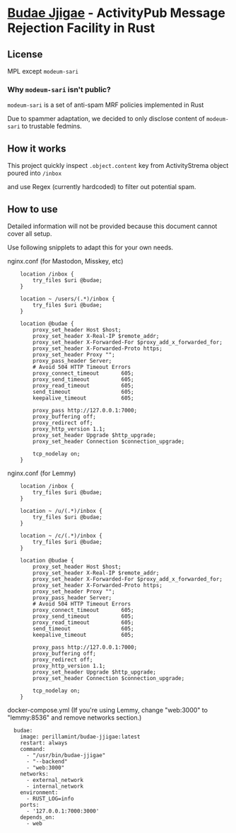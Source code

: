 # [Budae Jjigae](https://en.wikipedia.org/wiki/Budae-jjigae) - ActivityPub Message Rejection Facility in Rust

## License
MPL except `modeum-sari`

### Why `modeum-sari` isn't public?
`modeum-sari` is a set of anti-spam MRF policies implemented in Rust

Due to spammer adaptation, we decided to only disclose content of `modeum-sari` to trustable fedmins.

## How it works

This project quickly inspect `.object.content` key from ActivityStrema object poured into `/inbox`

and use Regex (currently hardcoded) to filter out potential spam.

## How to use

Detailed information will not be provided because this document cannot cover all setup.

Use following snipplets to adapt this for your own needs.

nginx.conf (for Mastodon, Misskey, etc)
```
    location /inbox {
        try_files $uri @budae;
    }

    location ~ /users/(.*)/inbox {
        try_files $uri @budae;
    }

    location @budae {
        proxy_set_header Host $host;
        proxy_set_header X-Real-IP $remote_addr;
        proxy_set_header X-Forwarded-For $proxy_add_x_forwarded_for;
        proxy_set_header X-Forwarded-Proto https;
        proxy_set_header Proxy "";
        proxy_pass_header Server;
        # Avoid 504 HTTP Timeout Errors
        proxy_connect_timeout       605;
        proxy_send_timeout          605;
        proxy_read_timeout          605;
        send_timeout                605;
        keepalive_timeout           605;

        proxy_pass http://127.0.0.1:7000;
        proxy_buffering off;
        proxy_redirect off;
        proxy_http_version 1.1;
        proxy_set_header Upgrade $http_upgrade;
        proxy_set_header Connection $connection_upgrade;

        tcp_nodelay on;
    }
```

nginx.conf (for Lemmy)
```
    location /inbox {
        try_files $uri @budae;
    }

    location ~ /u/(.*)/inbox {
        try_files $uri @budae;
    }
    
    location ~ /c/(.*)/inbox {
        try_files $uri @budae;
    }

    location @budae {
        proxy_set_header Host $host;
        proxy_set_header X-Real-IP $remote_addr;
        proxy_set_header X-Forwarded-For $proxy_add_x_forwarded_for;
        proxy_set_header X-Forwarded-Proto https;
        proxy_set_header Proxy "";
        proxy_pass_header Server;
        # Avoid 504 HTTP Timeout Errors
        proxy_connect_timeout       605;
        proxy_send_timeout          605;
        proxy_read_timeout          605;
        send_timeout                605;
        keepalive_timeout           605;

        proxy_pass http://127.0.0.1:7000;
        proxy_buffering off;
        proxy_redirect off;
        proxy_http_version 1.1;
        proxy_set_header Upgrade $http_upgrade;
        proxy_set_header Connection $connection_upgrade;

        tcp_nodelay on;
    }
```


docker-compose.yml (If you're using Lemmy, change "web:3000" to "lemmy:8536" and remove networks section.)
```
  budae:
    image: perillamint/budae-jjigae:latest
    restart: always
    command:
      - "/usr/bin/budae-jjigae"
      - "--backend"
      - "web:3000"
    networks:
      - external_network
      - internal_network
    environment:
      - RUST_LOG=info
    ports:
      - '127.0.0.1:7000:3000'
    depends_on:
      - web
```
